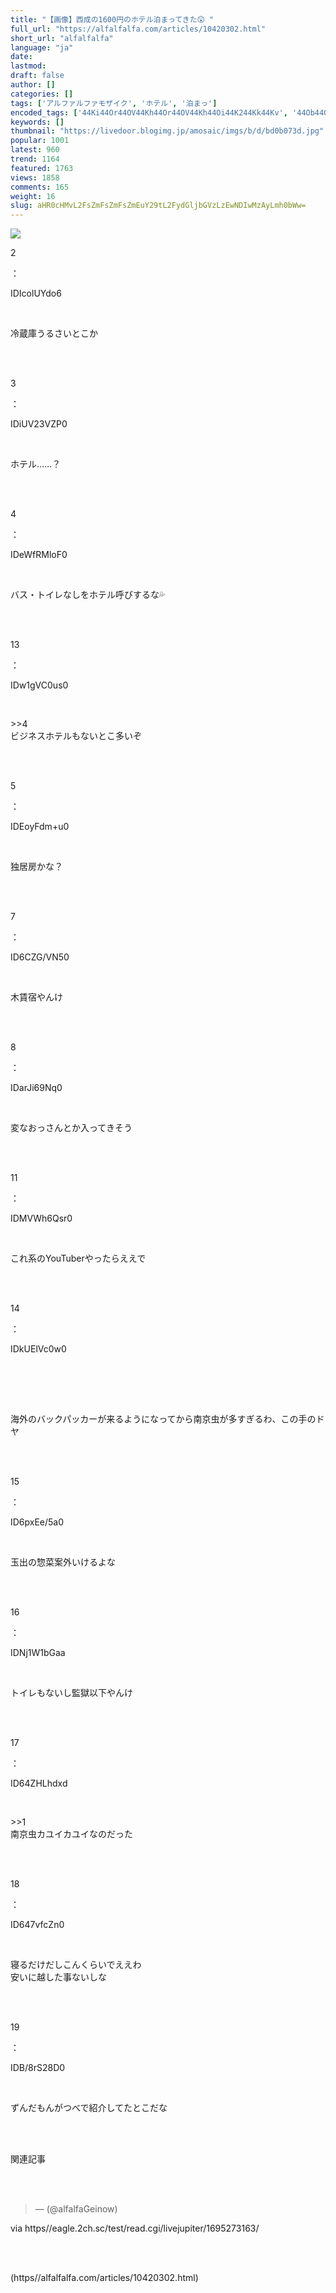 ```yaml
---
title: "【画像】西成の1600円のホテル泊まってきた😲 "
full_url: "https://alfalfalfa.com/articles/10420302.html"
short_url: "alfalfalfa"
language: "ja"
date: 
lastmod: 
draft: false
author: []
categories: []
tags: ['アルファルファモザイク', 'ホテル', '泊まっ']
encoded_tags: ['44Ki44Or44OV44Kh44Or44OV44Kh44Oi44K244Kk44Kv', '44Ob44OG44Or', '5rOK44G-44Gj']
keywords: []
thumbnail: "https://livedoor.blogimg.jp/amosaic/imgs/b/d/bd0b073d.jpg"
popular: 1001
latest: 960
trend: 1164
featured: 1763
views: 1858
comments: 165
weight: 16
slug: aHR0cHMvL2FsZmFsZmFsZmEuY29tL2FydGljbGVzLzEwNDIwMzAyLmh0bWw=
---
```


![](https://livedoor.blogimg.jp/amosaic/imgs/b/d/bd0b073d.jpg)

<div><p class='res_info'><p class='res_num'>2</p>：<p class='res_name'></p><p class='res_matome'><p class='res_id'>IDIcolUYdo6</p></p></p><br> <p class='res_body'>冷蔵庫うるさいとこか</p><br> <br> <p class='res_info'><p class='res_num'>3</p>：<p class='res_name'></p><p class='res_matome'><p class='res_id'>IDiUV23VZP0</p></p></p><br> <p class='res_body'>ホテル……？</p><br> <br> <p class='res_info'><p class='res_num'>4</p>：<p class='res_name'></p><p class='res_matome'><p class='res_id'>IDeWfRMloF0</p></p></p><br> <p class='res_body_r1'>バス・トイレなしをホテル呼びするな💦</p><br> <br> <p class='res_info'><p class='res_num'>13</p>：<p class='res_name'></p><p class='res_matome'><p class='res_id'>IDw1gVC0us0</p></p></p><br> <p class='res_body_r2'>>>4<br> ビジネスホテルもないとこ多いぞ</p><br> <br> <p class='res_info'><p class='res_num'>5</p>：<p class='res_name'></p><p class='res_matome'><p class='res_id'>IDEoyFdm+u0</p></p></p><br> <p class='res_body'>独居房かな？</p><br> <br> <p class='res_info'><p class='res_num'>7</p>：<p class='res_name'></p><p class='res_matome'><p class='res_id'>ID6CZG/VN50</p></p></p><br> <p class='res_body'>木賃宿やんけ</p><br> <br> <p class='res_info'><p class='res_num'>8</p>：<p class='res_name'></p><p class='res_matome'><p class='res_id'>IDarJi69Nq0</p></p></p><br> <p class='res_body'>変なおっさんとか入ってきそう</p><br> <br> <p class='res_info'><p class='res_num'>11</p>：<p class='res_name'></p><p class='res_matome'><p class='res_id'>IDMVWh6Qsr0</p></p></p><br> <p class='res_body'>これ系のYouTuberやったらええで</p><br> <br> <p class='res_info'><p class='res_num'>14</p>：<p class='res_name'></p><p class='res_matome'><p class='res_id'>IDkUElVc0w0</p></p></p><br> <br> <p class='in_ads'></p><br> <p>海外のバックパッカーが来るようになってから南京虫が多すぎるわ、この手のドヤ</p><br> <br> <p class='res_info'><p class='res_num'>15</p>：<p class='res_name'></p><p class='res_matome'><p class='res_id'>ID6pxEe/5a0</p></p></p><br> <p class='res_body'>玉出の惣菜案外いけるよな</p><br> <br> <p class='res_info'><p class='res_num'>16</p>：<p class='res_name'></p><p class='res_matome'><p class='res_id'>IDNj1W1bGaa</p></p></p><br> <p class='res_body'>トイレもないし監獄以下やんけ</p><br> <br> <p class='res_info'><p class='res_num'>17</p>：<p class='res_name'></p><p class='res_matome'><p class='res_id'>ID64ZHLhdxd</p></p></p><br> <p class='res_body'>>>1<br> 南京虫カユイカユイなのだった</p><br> <br> <p class='res_info'><p class='res_num'>18</p>：<p class='res_name'></p><p class='res_matome'><p class='res_id'>ID647vfcZn0</p></p></p><br> <p class='res_body'>寝るだけだしこんくらいでええわ<br> 安いに越した事ないしな</p><br> <br> <p class='res_info'><p class='res_num'>19</p>：<p class='res_name'></p><p class='res_matome'><p class='res_id'>IDB/8rS28D0</p></p></p><br> <p class='res_body'>ずんだもんがつべで紹介してたとこだな</p><br> <br> <p id='related-title'>関連記事</p><br> <br> <p class='in_ads'></p><blockquote class='twitter-tweet'><p lang='und' dir='ltr'></p> — (@alfalfaGeinow) <a href='https//twitter.com/alfalfaGeinow/status/1704956671171420633/'></a></blockquote><p class='via'>via https//eagle.2ch.sc/test/read.cgi/livejupiter/1695273163/</p><br> <br> </div>

(https//alfalfalfa.com/articles/10420302.html)

